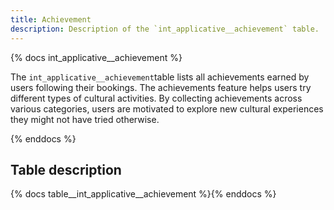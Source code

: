 ```yaml
---
title: Achievement
description: Description of the `int_applicative__achievement` table.
---
```


{% docs int_applicative__achievement %}

The `int_applicative__achievement`table lists all achievements earned by users following their bookings. The achievements feature helps users try different types of cultural activities. By collecting achievements across various categories, users are motivated to explore new cultural experiences they might not have tried otherwise.

{% enddocs %}


## Table description

{% docs table__int_applicative__achievement %}{% enddocs %}
